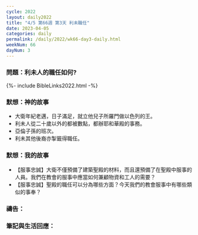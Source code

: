 ```yaml
---
cycle: 2022
layout: daily2022
title: "4/5 第66週 第3天 利未職任"
date: 2023-04-05
categories: daily
permalink: /daily/2022/wk66-day3-daily.html
weekNum: 66
dayNum: 3
---
```


### 問題：利未人的職任如何?
 
{%- include BibleLinks2022.html -%}

### 默想：神的故事
+ 大衛年紀老邁，日子滿足，就立他兒子所羅門做以色列的王。  
+ 利未人從二十歲以外的都被數點，都辦耶和華殿的事務。  
+ 亞倫子孫的班次。  
+ 利未其他後裔亦掣籤得職任。  

### 默想：我的故事  
+ 【服事忠誠】大衛不僅預備了建築聖殿的材料，而且還預備了在聖殿中服事的人員。我們在教會的服事中應當如何兼顧物資和工人的需要？  
+ 【服事忠誠】聖殿的職任可以分為哪些方面？今天我們的教會服事中有哪些類似的事奉？  

### 禱告：

### 筆記與生活回應：
